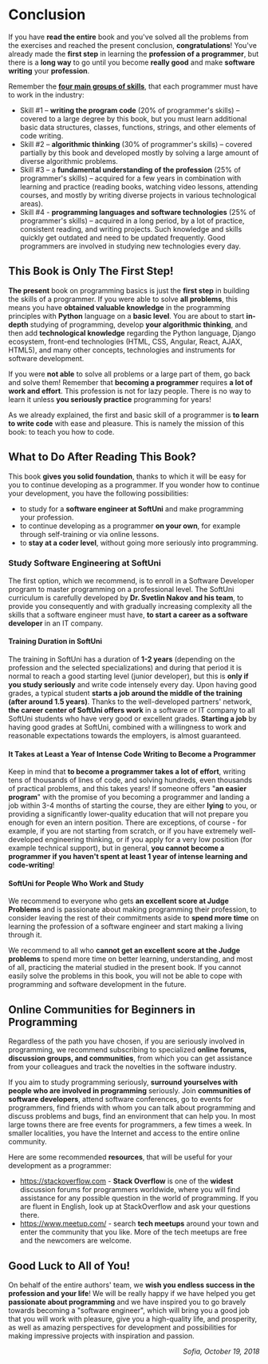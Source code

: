 # Conclusion

If you have **read the entire** book and you've solved all the problems from the exercises and reached the present conclusion, **congratulations**! You've already made the **first step** in learning the **profession of a programmer**, but there is a **long way** to go until you become **really good** and make **software writing** your **profession**.

Remember the **[four main groups of skills](chapter-00.2-how-to-become-a-programmer.md)**, that each programmer must have to work in the industry:
 - Skill #1 – **writing the program code** (20% of programmer's skills) – covered to a large degree by this book, but you must learn additional basic data structures, classes, functions, strings, and other elements of code writing.
 - Skill #2 – **algorithmic thinking** (30% of programmer's skills) – covered partially by this book and developed mostly by solving a large amount of diverse algorithmic problems.
 - Skill #3 – a **fundamental understanding of the profession** (25% of programmer's skills) – acquired for a few years in combination with learning and practice (reading books, watching video lessons, attending courses, and mostly by writing diverse projects in various technological areas).
 - Skill #4 - **programming languages and software technologies** (25% of programmer's skills) – acquired in a long period, by a lot of practice, consistent reading, and writing projects. Such knowledge and skills quickly get outdated and need to be updated frequently. Good programmers are involved in studying new technologies every day.

## This Book is Only The First Step!

**The present** book on programming basics is just the **first step** in building the skills of a programmer. If you were able to solve **all problems**, this means you have **obtained valuable knowledge** in the programming principles with **Python** language on a **basic level**. You are about to start **in-depth** studying of programming, develop **your algorithmic thinking**, and then add **technological knowledge** regarding the Python language, Django ecosystem, front-end technologies (HTML, CSS, Angular, React, AJAX, HTML5), and many other concepts, technologies and instruments for software development.

If you were **not able** to solve all problems or a large part of them, go back and solve them! Remember that **becoming a programmer** requires **a lot of work and effort**. This profession is not for lazy people. There is no way to learn it unless **you seriously practice** programming for years!

As we already explained, the first and basic skill of a programmer is **to learn to write code** with ease and pleasure. This is namely the mission of this book: to teach you how to code.

## What to Do After Reading This Book?

This book **gives you solid foundation**, thanks to which it will be easy for you to continue developing as a programmer. If you wonder how to continue your development, you have the following possibilities:
 - to study for a **software engineer at SoftUni** and make programming your profession.
 - to continue developing as a programmer **on your own**, for example through self-training or via online lessons.
 - to **stay at a coder level**, without going more seriously into programming.

### Study Software Engineering at SoftUni

The first option, which we recommend, is to enroll in a Software Developer program to master programming on a professional level. The SoftUni curriculum is carefully developed by **Dr. Svetlin Nakov and his team**, to provide you consequently and with gradually increasing complexity all the skills that a software engineer must have, **to start a career as a software developer** in an IT company.

#### Training Duration in SoftUni

The training in SoftUni has a duration of **1-2 years** (depending on the profession and the selected specializations) and during that period it is normal to reach a good starting level (junior developer), but this is **only if you study seriously** and write code intensely every day. Upon having good grades, a typical student **starts a job around the middle of the training (after around 1.5 years)**. Thanks to the well-developed partners' network, **the career center of SoftUni offers work** in a software or IT company to all SoftUni students who have very good or excellent grades. **Starting a job** by having good grades at SoftUni, combined with a willingness to work and reasonable expectations towards the employers, is almost guaranteed.

#### It Takes at Least a Year of Intense Code Writing to Become a Programmer

Keep in mind that **to become a programmer takes a lot of effort**, writing tens of thousands of lines of code, and solving hundreds, even thousands of practical problems, and this takes years! If someone offers "**an easier program**" with the promise of you becoming a programmer and landing a job within 3-4 months of starting the course, they are either **lying** to you, or providing a significantly lower-quality education that will not prepare you enough for even an intern position. There are exceptions, of course - for example, if you are not starting from scratch, or if you have extremely well-developed engineering thinking, or if you apply for a very low position (for example technical support), but in general, **you cannot become a programmer if you haven't spent at least 1 year of intense learning and code-writing**!

#### SoftUni for People Who Work and Study

We recommend to everyone who gets **an excellent score at Judge Problems** and is passionate about making programming their profession, to consider leaving the rest of their commitments aside to **spend more time** on learning the profession of a software engineer and start making a living through it.

We recommend to all who **cannot get an excellent score at the Judge problems** to spend more time on better learning, understanding, and most of all, practicing the material studied in the present book. If you cannot easily solve the problems in this book, you will not be able to cope with programming and software development in the future.

## Online Communities for Beginners in Programming

Regardless of the path you have chosen, if you are seriously involved in programming, we recommend subscribing to specialized **online forums, discussion groups, and communities**, from which you can get assistance from your colleagues and track the novelties in the software industry.

If you aim to study programming seriously, **surround yourselves with people who are involved in programming** seriously. Join **communities of software developers**, attend software conferences, go to events for programmers, find friends with whom you can talk about programming and discuss problems and bugs, find an environment that can help you. In most large towns there are free events for programmers, a few times a week. In smaller localities, you have the Internet and access to the entire online community.

Here are some recommended **resources**, that will be useful for your development as a programmer:
* https://stackoverflow.com - **Stack Overflow** is one of the **widest** discussion forums for programmers worldwide, where you will find assistance for any possible question in the world of programming. If you are fluent in English, look up at StackOverflow and ask your questions there.
* https://www.meetup.com/ - search **tech meetups** around your town and enter the community that you like. More of the tech meetups are free and the newcomers are welcome.


## Good Luck to All of You!

On behalf of the entire authors' team, we **wish you endless success in the profession and your life**! We will be really happy if we have helped you get **passionate about programming** and we have inspired you to go bravely towards becoming a "software engineer", which will bring you a good job that you will work with pleasure, give you a high-quality life, and prosperity, as well as amazing perspectives for development and possibilities for making impressive projects with inspiration and passion.

<p align="right"><i>Sofia, October 19, 2018</i></p>
